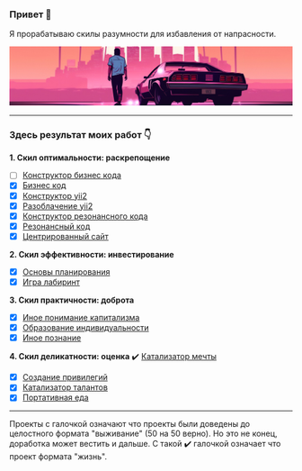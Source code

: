 ### Привет 👋

Я прорабатываю скилы разумности для избавления от напрасности.

![](./pictures/4.jpg)

<hr>

### Здесь результат моих работ 👇

<b>1. Скил оптимальности: раскрепощение</b>
   - [ ] <a href="https://github.com/botogame/botogame/blob/main/reasonableness/emancipation/Конструктор%20бизнес%20кода/README.md">Конструктор бизнес кода</a>
   - [X] <a href="https://github.com/botogame/botogame/blob/main/reasonableness/emancipation/Бизнес%20код/README.md">Бизнес код</a>
   - [X] <a href="https://github.com/botogame/botogame/blob/main/reasonableness/emancipation/Конструктор%20yii2/README.md">Конструктор yii2</a>
   - [X] <a href="https://github.com/botogame/botogame/blob/main/reasonableness/emancipation/Разоблачение%20yii2/README.md">Разоблачение yii2</a>
   - [X] <a href="https://github.com/botogame/botogame/blob/main/reasonableness/emancipation/Конструктор%20резонансного%20кода/README.md">Конструктор резонансного кода</a>
   - [X] <a href="https://github.com/botogame/botogame/blob/main/reasonableness/emancipation/Резонансный%20код/README.md">Резонансный код</a>
   - [X] <a href="https://github.com/botogame/botogame/blob/main/reasonableness/emancipation/Центрированный%20сайт/README.md">Центрированный сайт</a>

<b>2. Скил эффективности: инвестирование</b>
   - [X] <a href="https://github.com/botogame/botogame/blob/main/reasonableness/investing/Основы%20планирования/README.md">Основы планирования</a>
   - [X] <a href="https://github.com/botogame/botogame/blob/main/reasonableness/investing/Игра%20лабиринт/README.md">Игра лабиринт</a>

<b>3. Скил практичности: доброта</b>
   - [X] <a href="https://github.com/botogame/botogame/blob/main/reasonableness/goodness/Иное%20понимание%20капитализма/README.md">Иное понимание капитализма</a>
   - [X] <a href="https://github.com/botogame/botogame/blob/main/reasonableness/goodness/Образование%20индивидуальности/README.md">Образование индивидуальности</a>
   - [X] <a href="https://github.com/botogame/botogame/blob/main/reasonableness/goodness/Иное%20познание/README.md">Иное познание</a>
   
<b>4. Скил деликатности: оценка</b>
:heavy_check_mark: <a target="_blank" href="https://github.com/botogame/botogame/blob/main/reasonableness/evaluate/Катализатор%20мечты/README.md">Катализатор мечты</a>
   - [X] <a href="https://github.com/botogame/botogame/blob/main/reasonableness/evaluate/Создание%20привилегий/README.md">Создание привилегий</a>
   - [X] <a href="https://github.com/botogame/botogame/blob/main/reasonableness/evaluate/Катализатор%20талантов/README.md">Катализатор талантов</a>
   - [X] <a href="https://github.com/botogame/botogame/blob/main/reasonableness/evaluate/Портативная%20еда/README.md">Портативная еда</a>

<hr>

Проекты с галочкой означают что проекты были доведены до целостного формата "выживание" (50 на 50 верно). Но это не конец, доработка может вестить и дальше. С такой :heavy_check_mark: галочкой означает что проект формата "жизнь".
